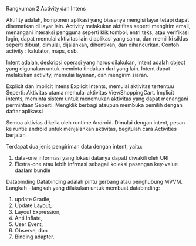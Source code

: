 Rangkuman 2
Activity dan Intens

Aktifity adalah, komponen aplikasi yang biasanya mengisi layar tetapi dapat disematkan di layar lain.
Activity melakukan aktifitas seperti mengirim email, menangani interaksi pengguna seperti klik tombol, entri teks, atau verifikasi login, dapat memulai aktivitas lain diaplikasi yang sama, dan memiliki siklus seperti dibuat, dimulai, dijalankan, dihentikan, dan dihancurkan.
Contoh activity : kalulator, maps, dsb.

Intent adalah, deskripsi operasi yang harus dilakukan, intent adalah object yang digunakan untuk meminta tindakan dari yang lain.
Intent dapat melakukan activity, memulai layanan, dan mengirim siaran.

Explicit dan Implicit Intens
Explicit intents, memulai aktivitas tertentuu
  Seperti: Aktivitas utama memulai aktivitas ViewShoppingCart.
Implicit intents, meminta sistem untuk menemukan aktivitas yang dapat menangani permintaan
  Seperti: Mengklik berbagi ataupun membuka pemilih dengan daftar aplikassi

Semua aktivias dikella oleh runtime Android. Dimulai dengan intent, pesan ke runtie android untuk menjalankan aktivitas, begitulah cara Activities berjalan

Terdapat dua jenis pengiriman data dengan intent, yaitu:
1. data-one informasi yang lokasi datanya dapatt diwakili oleh URI
2. Ekstra-one atau lebih infrmasi sebagaii koleksi pasangan key-value daalam bundle

Databinding
Databinding adalah pintu gerbang atau penghubung MVVM.
Langkah - langkah yang dilakukan untuk membuat databinding:
1. update Gradle,
2. Update Layout,
3. Layout Expression,
4. Anti Inflate, 
5. User Event,
6. Observe, dan
7. Binding adapter.
